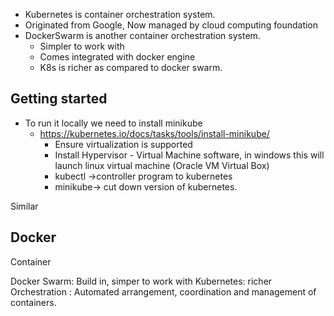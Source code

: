 * Kubernetes is container orchestration system.
* Originated from Google, Now managed by cloud computing foundation
* DockerSwarm is another container orchestration system.
	* Simpler to work with
	* Comes integrated with docker engine
	* K8s is richer as compared to docker swarm.

## Getting started
* To run it locally we need to install minikube
	* https://kubernetes.io/docs/tasks/tools/install-minikube/
		* Ensure virtualization is supported
		* Install Hypervisor - Virtual Machine software, in windows this will launch linux virtual machine (Oracle VM Virtual Box)
		* kubectl ->controller program to kubernetes
		* minikube-> cut down version of kubernetes.

Similar 
## Docker
Container


Docker Swarm: Build in, simper to work with
Kubernetes: richer 
Orchestration  : Automated arrangement, coordination and management of containers.
